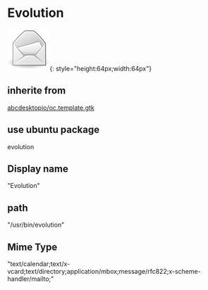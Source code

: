 # Evolution
![evolution.svg](/applications/icons/evolution.svg){: style="height:64px;width:64px"}
## inherite from
[abcdesktopio/oc.template.gtk](abcdesktopio/oc.template.gtk.md)
## use ubuntu package
evolution
## Display name
"Evolution"
## path
"/usr/bin/evolution"
## Mime Type
"text/calendar;text/x-vcard;text/directory;application/mbox;message/rfc822;x-scheme-handler/mailto;"
